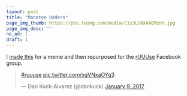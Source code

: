 ```yaml
---
layout: post
title: "Manatee Udders"
page_img_thumb: https://pbs.twimg.com/media/C1s3LtNXAAEMznY.jpg
page_img_desc: ""
no_ad: 1
draft: 1
---
```


I <a href="https://www.facebook.com/photo.php?fbid=10209409173520551&set=gm.1267321399998398&type=3&theater">made this</a> for a meme and then repurposed for the <a href="https://www.facebook.com/groups/1144470838950122/">rUUUse</a> Facebook group.

<blockquote class="twitter-tweet" data-lang="en"><p lang="und" dir="ltr"><a href="https://twitter.com/hashtag/ruuuse?src=hash">#ruuuse</a> <a href="https://t.co/xgVNxaOYq3">pic.twitter.com/xgVNxaOYq3</a></p>&mdash; Dan Kuck-Alvarez (@dankuck) <a href="https://twitter.com/dankuck/status/818308496450027520">January 9, 2017</a></blockquote>
<script async src="//platform.twitter.com/widgets.js" charset="utf-8"></script>
